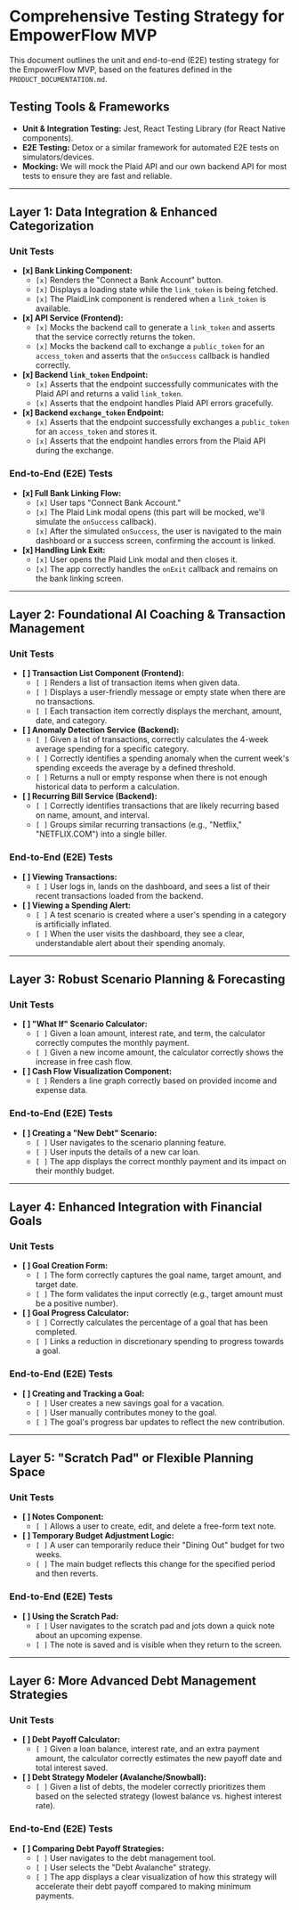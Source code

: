 # Comprehensive Testing Strategy for EmpowerFlow MVP

This document outlines the unit and end-to-end (E2E) testing strategy for the EmpowerFlow MVP, based on the features defined in the `PRODUCT_DOCUMENTATION.md`.

## Testing Tools & Frameworks

-   **Unit & Integration Testing:** Jest, React Testing Library (for React Native components).
-   **E2E Testing:** Detox or a similar framework for automated E2E tests on simulators/devices.
-   **Mocking:** We will mock the Plaid API and our own backend API for most tests to ensure they are fast and reliable.

---

## Layer 1: Data Integration & Enhanced Categorization

### Unit Tests

-   **[x] Bank Linking Component:**
    -   `[x]` Renders the "Connect a Bank Account" button.
    -   `[x]` Displays a loading state while the `link_token` is being fetched.
    -   `[x]` The PlaidLink component is rendered when a `link_token` is available.
-   **[x] API Service (Frontend):**
    -   `[x]` Mocks the backend call to generate a `link_token` and asserts that the service correctly returns the token.
    -   `[x]` Mocks the backend call to exchange a `public_token` for an `access_token` and asserts that the `onSuccess` callback is handled correctly.
-   **[x] Backend `link_token` Endpoint:**
    -   `[x]` Asserts that the endpoint successfully communicates with the Plaid API and returns a valid `link_token`.
    -   `[x]` Asserts that the endpoint handles Plaid API errors gracefully.
-   **[x] Backend `exchange_token` Endpoint:**
    -   `[x]` Asserts that the endpoint successfully exchanges a `public_token` for an `access_token` and stores it.
    -   `[x]` Asserts that the endpoint handles errors from the Plaid API during the exchange.

### End-to-End (E2E) Tests

-   **[x] Full Bank Linking Flow:**
    -   `[x]` User taps "Connect Bank Account."
    -   `[x]` The Plaid Link modal opens (this part will be mocked, we'll simulate the `onSuccess` callback).
    -   `[x]` After the simulated `onSuccess`, the user is navigated to the main dashboard or a success screen, confirming the account is linked.
-   **[x] Handling Link Exit:**
    -   `[x]` User opens the Plaid Link modal and then closes it.
    -   `[x]` The app correctly handles the `onExit` callback and remains on the bank linking screen.

---

## Layer 2: Foundational AI Coaching & Transaction Management

### Unit Tests

-   **[ ] Transaction List Component (Frontend):**
    -   `[ ]` Renders a list of transaction items when given data.
    -   `[ ]` Displays a user-friendly message or empty state when there are no transactions.
    -   `[ ]` Each transaction item correctly displays the merchant, amount, date, and category.
-   **[ ] Anomaly Detection Service (Backend):**
    -   `[ ]` Given a list of transactions, correctly calculates the 4-week average spending for a specific category.
    -   `[ ]` Correctly identifies a spending anomaly when the current week's spending exceeds the average by a defined threshold.
    -   `[ ]` Returns a null or empty response when there is not enough historical data to perform a calculation.
-   **[ ] Recurring Bill Service (Backend):**
    -   `[ ]` Correctly identifies transactions that are likely recurring based on name, amount, and interval.
    -   `[ ]` Groups similar recurring transactions (e.g., "Netflix," "NETFLIX.COM") into a single biller.

### End-to-End (E2E) Tests

-   **[ ] Viewing Transactions:**
    -   `[ ]` User logs in, lands on the dashboard, and sees a list of their recent transactions loaded from the backend.
-   **[ ] Viewing a Spending Alert:**
    -   `[ ]` A test scenario is created where a user's spending in a category is artificially inflated.
    -   `[ ]` When the user visits the dashboard, they see a clear, understandable alert about their spending anomaly.

---

## Layer 3: Robust Scenario Planning & Forecasting

### Unit Tests

-   **[ ] "What If" Scenario Calculator:**
    -   `[ ]` Given a loan amount, interest rate, and term, the calculator correctly computes the monthly payment.
    -   `[ ]` Given a new income amount, the calculator correctly shows the increase in free cash flow.
-   **[ ] Cash Flow Visualization Component:**
    -   `[ ]` Renders a line graph correctly based on provided income and expense data.

### End-to-End (E2E) Tests

-   **[ ] Creating a "New Debt" Scenario:**
    -   `[ ]` User navigates to the scenario planning feature.
    -   `[ ]` User inputs the details of a new car loan.
    -   `[ ]` The app displays the correct monthly payment and its impact on their monthly budget.

---

## Layer 4: Enhanced Integration with Financial Goals

### Unit Tests

-   **[ ] Goal Creation Form:**
    -   `[ ]` The form correctly captures the goal name, target amount, and target date.
    -   `[ ]` The form validates the input correctly (e.g., target amount must be a positive number).
-   **[ ] Goal Progress Calculator:**
    -   `[ ]` Correctly calculates the percentage of a goal that has been completed.
    -   `[ ]` Links a reduction in discretionary spending to progress towards a goal.

### End-to-End (E2E) Tests

-   **[ ] Creating and Tracking a Goal:**
    -   `[ ]` User creates a new savings goal for a vacation.
    -   `[ ]` User manually contributes money to the goal.
    -   `[ ]` The goal's progress bar updates to reflect the new contribution.

---

## Layer 5: "Scratch Pad" or Flexible Planning Space

### Unit Tests

-   **[ ] Notes Component:**
    -   `[ ]` Allows a user to create, edit, and delete a free-form text note.
-   **[ ] Temporary Budget Adjustment Logic:**
    -   `[ ]` A user can temporarily reduce their "Dining Out" budget for two weeks.
    -   `[ ]` The main budget reflects this change for the specified period and then reverts.

### End-to-End (E2E) Tests

-   **[ ] Using the Scratch Pad:**
    -   `[ ]` User navigates to the scratch pad and jots down a quick note about an upcoming expense.
    -   `[ ]` The note is saved and is visible when they return to the screen.

---

## Layer 6: More Advanced Debt Management Strategies

### Unit Tests

-   **[ ] Debt Payoff Calculator:**
    -   `[ ]` Given a loan balance, interest rate, and an extra payment amount, the calculator correctly estimates the new payoff date and total interest saved.
-   **[ ] Debt Strategy Modeler (Avalanche/Snowball):**
    -   `[ ]` Given a list of debts, the modeler correctly prioritizes them based on the selected strategy (lowest balance vs. highest interest rate).

### End-to-End (E2E) Tests

-   **[ ] Comparing Debt Payoff Strategies:**
    -   `[ ]` User navigates to the debt management tool.
    -   `[ ]` User selects the "Debt Avalanche" strategy.
    -   `[ ]` The app displays a clear visualization of how this strategy will accelerate their debt payoff compared to making minimum payments. 